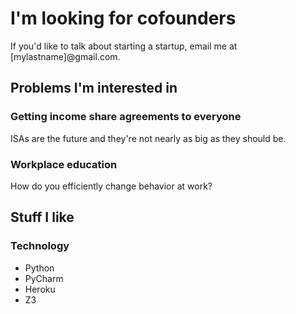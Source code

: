# I'm looking for cofounders

If you'd like to talk about starting a startup, email me at \[mylastname\]@gmail.com.

## Problems I'm interested in

### Getting income share agreements to everyone
ISAs are the future and they're not nearly as big as they should be.

### Workplace education
How do you efficiently change behavior at work?

## Stuff I like
### Technology
 * Python
 * PyCharm
 * Heroku
 * Z3
